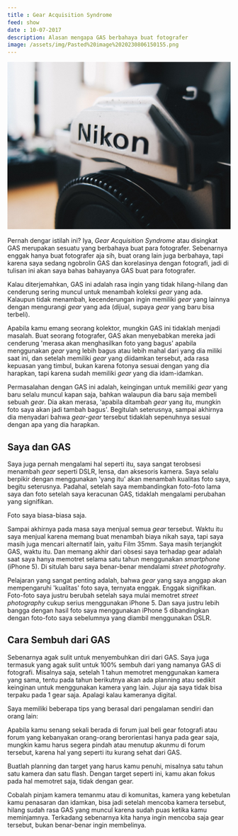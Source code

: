 ```yaml
---
title : Gear Acquisition Syndrome
feed: show
date : 10-07-2017
description: Alasan mengapa GAS berbahaya buat fotografer
image: /assets/img/Pasted%20image%2020230806150155.png
---
```


![](assets/img/Pasted%20image%2020230806150155.png)

Pernah dengar istilah ini? Iya, *Gear Acquisition Syndrome* atau disingkat GAS merupakan sesuatu yang berbahaya buat para fotografer. Sebenarnya enggak hanya buat fotografer aja sih, buat orang lain juga berbahaya, tapi karena saya sedang ngobrolin GAS dan korelasinya dengan fotografi, jadi di tulisan ini akan saya bahas bahayanya GAS buat para fotografer.

Kalau diterjemahkan, GAS ini adalah rasa ingin yang tidak hilang-hilang dan cenderung sering muncul untuk menambah koleksi *gear* yang ada. Kalaupun tidak menambah, kecenderungan ingin memiliki *gear* yang lainnya dengan mengurangi *gear* yang ada (dijual, supaya *gear* yang baru bisa terbeli).

Apabila kamu emang seorang kolektor, mungkin GAS ini tidaklah menjadi masalah. Buat seorang fotografer, GAS akan menyebabkan mereka jadi cenderung 'merasa akan menghasilkan foto yang bagus' apabila menggunakan *gear* yang lebih bagus atau lebih mahal dari yang dia miliki saat ini, dan setelah memiliki *gear* yang diidamkan tersebut, ada rasa kepuasan yang timbul, bukan karena fotonya sesuai dengan yang dia harapkan, tapi karena sudah memiliki *gear* yang dia idam-idamkan.

Permasalahan dengan GAS ini adalah, keingingan untuk memiliki *gear* yang baru selalu muncul kapan saja, bahkan walaupun dia baru saja membeli sebuah *gear*. Dia akan merasa, 'apabila ditambah *gear* yang itu, mungkin foto saya akan jadi tambah bagus'. Begitulah seterusnya, sampai akhirnya dia menyadari bahwa *gear*\-*gear* tersebut tidaklah sepenuhnya sesuai dengan apa yang dia harapkan.

## Saya dan GAS

Saya juga pernah mengalami hal seperti itu, saya sangat terobsesi menambah *gear* seperti DSLR, lensa, dan aksesoris kamera. Saya selalu berpikir dengan menggunakan 'yang itu' akan menambah kualitas foto saya, begitu seterusnya. Padahal, setelah saya membandingkan foto-foto lama saya dan foto setelah saya keracunan GAS, tidaklah mengalami perubahan yang signifikan.

Foto saya biasa-biasa saja.

Sampai akhirnya pada masa saya menjual semua *gear* tersebut. Waktu itu saya menjual karena memang buat menambah biaya nikah saya, tapi saya masih juga mencari alternatif lain, yaitu Film 35mm. Saya masih terjangkit GAS, waktu itu. Dan memang akhir dari obsesi saya terhadap gear adalah saat saya hanya memotret selama satu tahun menggunakan *smartphone* (iPhone 5). Di situlah baru saya benar-benar mendalami *street photograhy*.

Pelajaran yang sangat penting adalah, bahwa *gear* yang saya anggap akan mempengaruhi 'kualitas' foto saya, ternyata enggak. Enggak signifikan. Foto-foto saya justru berubah setelah saya mulai memotret *street photography* cukup serius menggunakan iPhone 5. Dan saya justru lebih bangga dengan hasil foto saya menggunakan iPhone 5 dibandingkan dengan foto-foto saya sebelumnya yang diambil menggunakan DSLR.  

## Cara Sembuh dari GAS

Sebenarnya agak sulit untuk menyembuhkan diri dari GAS. Saya juga termasuk yang agak sulit untuk 100% sembuh dari yang namanya GAS di fotografi. Misalnya saja, setelah 1 tahun memotret menggunakan kamera yang sama, tentu pada tahun berikutnya akan ada planning atau sedikit keinginan untuk menggunakan kamera yang lain. Jujur aja saya tidak bisa terpaku pada 1 gear saja. Apalagi kalau kameranya digital.

Saya memiliki beberapa tips yang berasal dari pengalaman sendiri dan orang lain: 

Apabila kamu senang sekali berada di forum jual beli gear fotografi atau forum yang kebanyakan orang-orang berorientasi hanya pada gear saja, mungkin kamu harus segera pindah atau menutup akunmu di forum tersebut, karena hal yang seperti itu kurang sehat dari GAS.

Buatlah planning dan target yang harus kamu penuhi, misalnya satu tahun satu kamera dan satu flash. Dengan target seperti ini, kamu akan fokus pada hal memotret saja, tidak dengan gear.

Cobalah pinjam kamera temanmu atau di komunitas, kamera yang kebetulan kamu penasaran dan idamkan, bisa jadi setelah mencoba kamera tersebut, hilang sudah rasa GAS yang muncul karena sudah puas ketika kamu meminjamnya. Terkadang sebenarnya kita hanya ingin mencoba saja gear tersebut, bukan benar-benar ingin membelinya.
